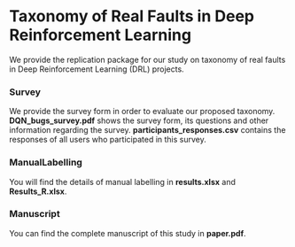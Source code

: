 # Taxonomy of Real Faults in Deep Reinforcement Learning

We provide the replication package for our study on taxonomy of real faults in Deep Reinforcement Learning (DRL) projects.

### Survey
We provide the survey form in order to evaluate our proposed taxonomy. **DQN_bugs_survey.pdf** shows the survey form, its questions and other information regarding the survey. **participants_responses.csv** contains the responses of all users who participated in this survey.

### ManualLabelling
You will find the details of manual labelling in **results.xlsx** and **Results_R.xlsx**.

### Manuscript
You can find the complete manuscript of this study in **paper.pdf**.
